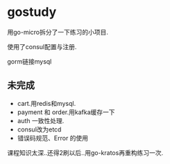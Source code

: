 # gostudy
用go-micro拆分了一下练习的小项目.

使用了consul配置与注册.

gorm链接mysql







## 未完成

* cart.用redis和mysql.
* payment 和 order.用kafka缓存一下
* auth 一致性处理.
* consul改为etcd
* 错误码规范、Error 的使用





课程知识太深..还得2刷以后..用go-kratos再重构练习一次.
